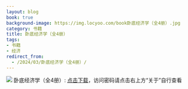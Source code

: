 ```yaml
---
layout: blog
book: true
background-image: https://img.locyoo.com/book卧底经济学（全4册）.jpg
category: 书籍
title: 卧底经济学（全4册）
tags:
- 书籍
- 经济
redirect_from:
  - /2024/03/卧底经济学（全4册）/
---
```

![](https://img.locyoo.com/book卧底经济学（全4册）.jpg)
卧底经济学（全4册）: <a name = "ref1" href="https://url18.ctfile.com/f/50983618-1418301794-99ad52?p=3619">点击下载</a>，访问密码请点击右上方“关于”自行查看
